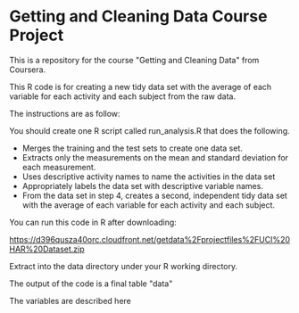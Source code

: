 # Getting and Cleaning Data Course Project
This is a repository for the course "Getting and Cleaning Data" from Coursera.

This R code is for creating a new tidy data set with the average of each variable for each activity and each subject from the raw data.

The instructions are as follow:

You should create one R script called run_analysis.R that does the following. 
 - Merges the training and the test sets to create one data set.
 - Extracts only the measurements on the mean and standard deviation for each measurement. 
 - Uses descriptive activity names to name the activities in the data set
 - Appropriately labels the data set with descriptive variable names. 
 - From the data set in step 4, creates a second, independent tidy data set with the average of each variable for each activity and each subject.

You can run this code in R after downloading:

https://d396qusza40orc.cloudfront.net/getdata%2Fprojectfiles%2FUCI%20HAR%20Dataset.zip

Extract into the data directory under your R working directory.

The output of the code is a final table "data"

The variables are described here
